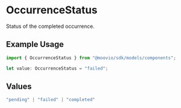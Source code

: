 # OccurrenceStatus

Status of the completed occurrence.

## Example Usage

```typescript
import { OccurrenceStatus } from "@moovio/sdk/models/components";

let value: OccurrenceStatus = "failed";
```

## Values

```typescript
"pending" | "failed" | "completed"
```